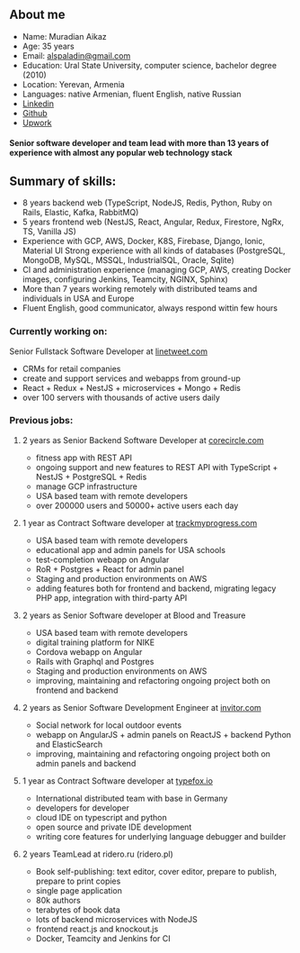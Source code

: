 ## About me
- Name: Muradian Aikaz
- Age: 35 years
- Email: alspaladin@gmail.com
- Education: Ural State University, computer science, bachelor degree (2010)
- Location: Yerevan, Armenia
- Languages: native Armenian, fluent English, native Russian
- [Linkedin](https://www.linkedin.com/in/aikaz-muradian/)
- [Github](https://github.com/Alspaladin)
- [Upwork](https://www.upwork.com/freelancers/~010cc44f8fae1a2e5e)

#### Senior software developer and team lead with more than 13 years of experience with almost any popular web technology stack

## Summary of skills:
- 8 years backend web (TypeScript, NodeJS, Redis, Python, Ruby on Rails, Elastic, Kafka, RabbitMQ)
- 5 years frontend web (NestJS, React, Angular, Redux, Firestore, NgRx, TS, Vanilla JS)
- Experience with GCP, AWS, Docker, K8S, Firebase, Django, Ionic, Material UI
  Strong experience with all kinds of databases (PostgreSQL, MongoDB, MySQL, MSSQL, IndustrialSQL, Oracle, Sqlite)
- CI and administration experience (managing GCP, AWS, creating Docker images, configuring Jenkins, Teamcity, NGINX, Sphinx)
- More than 7 years working remotely with distributed teams and individuals in USA and Europe
- Fluent English, good communicator, always respond wittin few hours

### Currently working on:
 Senior Fullstack Software Developer at [linetweet.com](https://www.linetweet.com/)
 - CRMs for retail companies 
 - create and support services and webapps from ground-up
 - React + Redux + NestJS + microservices + Mongo + Redis
 - over 100 servers with thousands of active users daily

### Previous jobs:

1. 2 years as Senior Backend Software Developer at [corecircle.com](https://corecircle.com)
   - fitness app with REST API
   - ongoing support and new features to REST API with TypeScript + NestJS + PostgreSQL + Redis
   - manage GCP infrastructure
   - USA based team with remote developers
   - over 200000 users and 50000+ active users each day

2. 1 year as Contract Software developer at [trackmyprogress.com](https://www.trackmyprogress.com/)
   - USA based team with remote developers
   - educational app and admin panels for USA schools
   - test-completion webapp on Angular
   - RoR + Postgres + React for admin panel
   - Staging and production environments on AWS
   - adding features both for frontend and backend, migrating legacy PHP app, integration with third-party API

3. 2 years as Senior Software developer at Blood and Treasure
   - USA based team with remote developers
   - digital training platform for NIKE
   - Cordova webapp on Angular
   - Rails with Graphql and Postgres
   - Staging and production environments on AWS
   - improving, maintaining and refactoring ongoing project both on frontend and backend

4. 2 years as Senior Software Development Engineer at [invitor.com](https://invitor.com/)
   - Social network for local outdoor events
   - webapp on AngularJS + admin panels on ReactJS + backend Python and ElasticSearch
   - improving, maintaining and refactoring ongoing project both on admin panels and backend

5. 1 year as Contract Software developer at [typefox.io](https://www.typefox.io/)
   - International distributed team with base in Germany
   - developers for developer
   - cloud IDE on typescript and python
   - open source and private IDE development
   - writing core features for underlying language debugger and builder

6. 2 years TeamLead at ridero.ru (ridero.pl)
   - Book self-publishing: text editor, cover editor, prepare to publish, prepare to print copies
   - single page application
   - 80k authors
   - terabytes of book data
   - lots of backend microservices with NodeJS
   - frontend react.js and knockout.js
   - Docker, Teamcity and Jenkins for CI
